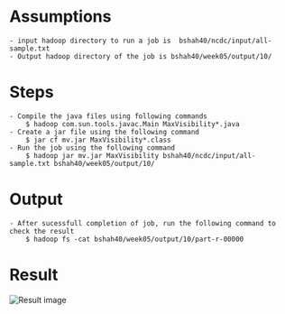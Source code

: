 # Assumptions
    - input hadoop directory to run a job is  bshah40/ncdc/input/all-sample.txt
    - Output hadoop directory of the job is bshah40/week05/output/10/
    
# Steps
    - Compile the java files using following commands
        $ hadoop com.sun.tools.javac.Main MaxVisibility*.java
    - Create a jar file using the following command
        $ jar cf mv.jar MaxVisibility*.class
    - Run the job using the following command
        $ hadoop jar mv.jar MaxVisibility bshah40/ncdc/input/all-sample.txt bshah40/week05/output/10/

# Output
    - After sucessfull completion of job, run the following command to check the result
        $ hadoop fs -cat bshah40/week05/output/10/part-r-00000
        
# Result

![Result image](https://github.com/illinoistech-itm/bshah40/blob/master/ITMD-521/Week-05/item-one/1.png)
